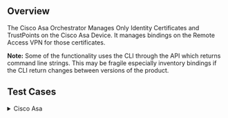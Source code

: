 ## Overview

The Cisco Asa Orchestrator Manages Only Identity Certificates and TrustPoints on the Cisco Asa Device.  It manages bindings on the Remote Access VPN for those certificates.

**Note:** Some of the functionality uses the CLI through the API which returns command line strings.  This may be fragile especially inventory bindings if the CLI return changes between versions of the product.

## Test Cases

<details>
<summary>Cisco Asa</summary>

Case Number|Case Name|Enrollment Params|Expected Results|Passed|Screenshot
----|------------------------|------------------------------------|--------------|----------------|-------------------------
1|Inventory|N/A|Identity certificates only will be inventoried on the the device and appear in the Cisco Asa Store in Keyfactor Command|True|![](Images/TC1-Inventory.gif)
2|New Cert Enrollment To Identiy Certs with No Bindings|**Alias:** NoBindingCertTC2 **Interfaces Comma Separated:**|Cert will be Installed to Identity Certificates with Trustpoint name of NoBindingCertTC2|True|![](Images/TC2-EnrollNoBindings.gif)
3|New Cert Enrollment To Identiy Certs with Bindings|**Alias:** TC3EnrollWithBindings **Interfaces Comma Separated:** inside,dmz|Cert will be Installed to Identity Certificates with Trustpoint name of TC3EnrollWithBindings and bound to inside and dmz interfaces|True|![](Images/TC3-EnrollWithBindings.gif)
4|Renew Cert To Identiy Certs with No Bindings|**Alias:** NoBindingCertTC2 **Interfaces Comma Separated:**|Cert will Renewed to Identity Certificates with Trustpoint name of NoBindingCertTC2doublepipeSomeDateInt this is *not* a replace to prevent downtime.|True|![](Images/TC4-RenewNoBindings.gif)
5|Renew Cert To Identiy Certs with Bindings|**Alias:** TC3EnrollWithBindings **Interfaces Comma Separated:** inside,dmz|Cert will Renewed to Identity Certificates with Trustpoint name of TC3EnrollWithBindingsdoublepipeSomeDateInt this is *not* a replace to prevent downtime.  It will also be bound to dmz and inside interfaces.|True|![](Images/TC5-RenewNoBindings.gif)
6|Attempted Replace without overwrite flag To Identiy Certs with Bindings|**Alias:** TC3EnrollWithBindings **Interfaces Comma Separated:** inside,dmz|Job will fail and the result will indicate to use the overwrite flag|True|![](Images/TC6-SameNameNoOverwriteFlag.gif)
7|Remove Cert With Bindings|**Alias:** TC3EnrollWithBindingsdoublepipe587638726 **Interfaces Comma Separated:** inside,dmz|Identity Certifite will be deleted and bindings removed.|True|![](Images/TC7-RemoveCertWithBindings.gif)
8|Commit To Disk Test|**Alias:** CommitToDiskTC **Interfaces Comma Separated:**|After Enrollment the startup config and running config in Cisco Asa Should be the same|True|![](Images/TC8-CommitToDiskTest.gif)
9|Attempted Replace with overwrite flag To Identiy Certs with Bindings|**Alias:** TC3EnrollWithBindings **Interfaces Comma Separated:** inside,dmz|Since overwrite flag was used, it will add and rebind a new certificate named TC3EnrollWithBindingsdoublepipeSomeDateInt this is *not* a replace to prevent downtime|True|![](Images/TC9-SameNameWithOverwriteFlag.gif)

</details>
